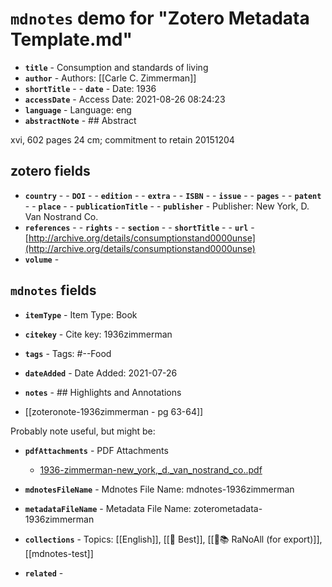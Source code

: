 # `mdnotes` demo for "Zotero Metadata Template.md"

- **`title`** - Consumption and standards of living
- **`author`** -  Authors: [[Carle C. Zimmerman]]
- **`shortTitle`** - - **`date`** -  Date: 1936
- **`accessDate`** -  Access Date: 2021-08-26 08:24:23
- **`language`** -  Language: eng
- **`abstractNote`** - ## Abstract

xvi, 602 pages 24 cm; commitment to retain 20151204


## zotero fields

- **`country`** - - **`DOI`** - - **`edition`** - - **`extra`** - - **`ISBN`** - - **`issue`** - - **`pages`** - - **`patent`** - - **`place`** - - **`publicationTitle`** - - **`publisher`** -  Publisher: New York, D. Van Nostrand Co.
- **`references`** - - **`rights`** - - **`section`** - - **`shortTitle`** - - **`url`** - [http://archive.org/details/consumptionstand0000unse](http://archive.org/details/consumptionstand0000unse)
- **`volume`** - 

## `mdnotes`  fields

- **`itemType`** -  Item Type: Book
- **`citekey`** -  Cite key: 1936zimmerman
- **`tags`** -  Tags: #--Food
- **`dateAdded`** -  Date Added: 2021-07-26
- **`notes`** - ## Highlights and Annotations

- [[zoteronote-1936zimmerman - pg 63-64]]

Probably note useful, but might be:

- **`pdfAttachments`** -  PDF Attachments
	- [1936-zimmerman-new_york,_d._van_nostrand_co..pdf](zotero://open-pdf/library/items/5KJLWNI2)

- **`mdnotesFileName`** -  Mdnotes File Name: mdnotes-1936zimmerman

- **`metadataFileName`** -  Metadata File Name: zoterometadata-1936zimmerman

- **`collections`** -  Topics: [[English]], [[📌 Best]], [[🌿📚 RaNoAll (for export)]], [[mdnotes-test]]

- **`related`** - 
  